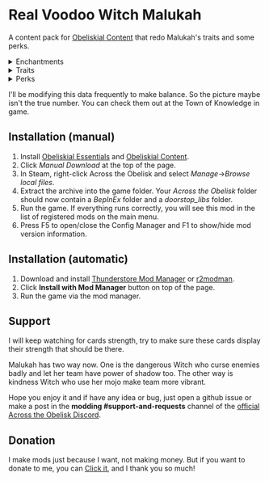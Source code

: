 # Real Voodoo Witch Malukah

A content pack for [Obeliskial Content](https://across-the-obelisk.thunderstore.io/package/meds/Obeliskial_Content/) that redo Malukah's traits and some perks.

<details>
<summary>Enchantments</summary>

### Enchantments

![Yin_Ritual](https://github.com/4AleRoL4/ATO-Real_Voodoo_Witch_Malukah/blob/main/Picture/yin_ritual.png?raw=true)

![Yang_Ritual](https://github.com/4AleRoL4/ATO-Real_Voodoo_Witch_Malukah/blob/main/Picture/yang_ritual.png?raw=true)
</details>

<details>
<summary>Traits</summary>

### Level 3

Jinx: When dealing damage with a Hit, apply 2 Dark and Poison. Regeneration on heroes increases Shadow damage by 0.5 per charge.

Healing Brew: All heroes gain +1 to All damage done and Heal reveived for every 18 hp above 120 hp they have. When you play a \"Healing Spell\" or \"Shadow Spell\" card that costs Energy, refund 1 Energy and grant 2 Regeneration and 1 Vitality to the lowest HP hero. (3 times/turn).

### Level 5

Shadow Form: Dark and Poison +2. Dark on monsters explosion charges charges +5 and deals 0.5 more damage per charge.

PS: I modify the logic of increasing dark explosion stack. Now **The Dark One** and other equipment can stack together.

e.g. Team have **The Dark One** and **Black Deck**, Malukah choice Shadow Form trait, so Dark on enemies will explode at 25+9+5+5 = 44 stack.
</details>

<details>
<summary>Perks</summary>

### Perks

The fourth Sharp: Sharp on heroes also increases the Shadow damage by 1 per charge. ( Right, I change it back )

The third Regeneration: Regeneration on heroes also increases all resistance by 0.5% per charge and increases Max HP by 1 per charge.

The first Vitality: Vitality on heroes instead increases Max HP by 8 per charge.

And the third Dark's description.
</details>

I'll be modifying this data frequently to make balance. So the picture maybe isn't the true number. You can check them out at the Town of Knowledge in game.

## Installation (manual)

1. Install [Obeliskial Essentials](https://across-the-obelisk.thunderstore.io/package/meds/Obeliskial_Essentials/) and [Obeliskial Content](https://across-the-obelisk.thunderstore.io/package/meds/Obeliskial_Content/).
2. Click _Manual Download_ at the top of the page.
3. In Steam, right-click Across the Obelisk and select _Manage_->_Browse local files_.
4. Extract the archive into the game folder. Your _Across the Obelisk_ folder should now contain a _BepInEx_ folder and a _doorstop\_libs_ folder.
5. Run the game. If everything runs correctly, you will see this mod in the list of registered mods on the main menu.
6. Press F5 to open/close the Config Manager and F1 to show/hide mod version information.

## Installation (automatic)

1. Download and install [Thunderstore Mod Manager](https://www.overwolf.com/app/Thunderstore-Thunderstore_Mod_Manager) or [r2modman](https://across-the-obelisk.thunderstore.io/package/ebkr/r2modman/).
2. Click **Install with Mod Manager** button on top of the page.
3. Run the game via the mod manager.

## Support

I will keep watching for cards strength, try to make sure these cards display their strength that should be there.

Malukah has two way now. One is the dangerous Witch who curse enemies badly and let her team have power of shadow too. The other way is kindness Witch who use her mojo make team more vibrant.

Hope you enjoy it and if have any idea or bug, just open a github issue or make a post in the **modding #support-and-requests** channel of the [official Across the Obelisk Discord](https://discord.gg/across-the-obelisk-679706811108163701).

## Donation

I make mods just because I want, not making money. But if you want to donate to me, you can [Click it](https://ko-fi.com/shazixnar), and I thank you so much!